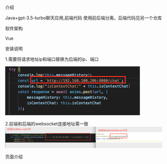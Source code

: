 介绍

Java+gpt-3.5-turbo聊天应用,前端代码 使用前后端分离，后端代码见另一个仓库

软件架构

Vue


安装说明

1.需要将请求地址ip和端口替换为后端的ip、端口

![输入图片说明](%E6%88%AA%E5%B1%8F2023-03-21%2020.26.05.png)

2.前端和后端的websocket连接地址需一致
![输入图片说明](websocket%E5%9C%B0%E5%9D%80.png)

页面介绍
